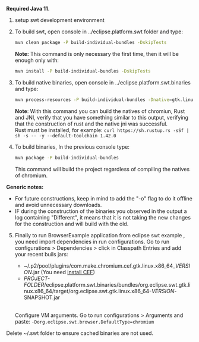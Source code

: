 **Required Java 11**.

1. setup swt development environment

2. To build swt, open console in ../eclipse.platform.swt folder and type:
   ```bash
   mvn clean package -P build-individual-bundles -DskipTests
   ```

   **Note:** This command is only necessary the first time, then it will be enough only with:
   ```bash
   mvn install -P build-individual-bundles -DskipTests
   ```

3. To build native binaries, open console in ../eclipse.platform.swt.binaries and type:
   ```bash
   mvn process-resources -P build-individual-bundles -Dnative=gtk.linux.x86_64 -f bundles/org.eclipse.swt.browser.chromium.gtk.linux.x86_64/pom.xml
   ```

   **Note**: With this command you can build the natives of chromiun, Rust and JNI, 
verify that you have something similar to this output, verifying that the construction of rust and the native jni was successful.  
Rust must be installed, for example: `curl https://sh.rustup.rs -sSf | sh -s -- -y --default-toolchain 1.42.0`

4. To build binaries, In the previous console type:
   ```bash
   mvn package -P build-individual-bundles
   ```

   This command will build the project regardless of compiling the natives of chromium.

**Generic notes:**
- For future constructions, keep in mind to add the "-o" flag to do it offline and avoid unnecessary downloads.
- IF during the construction of the binaries you observed in the output a log containing "Different", it means that it is not taking the new changes for the construction and will build with the old.


5. Finally to run BrowserExample application from eclipse swt example , you need import dependencies in run configurations. Go to run configurations > Dependencies > click in Classpath Entries and add your recent buils jars:
   - ~/.p2/pool/plugins/com.make.chromium.cef.gtk.linux.x86_64_*VERSION*.jar (You need [install CEF](https://www.eclipse.org/swt/faq.php#howusechromium))
   -  *PROJECT-FOLDER*/eclipse.platform.swt.binaries/bundles/org.eclipse.swt.gtk.linux.x86_64/target/org.eclipse.swt.gtk.linux.x86_64-*VERSION*-SNAPSHOT.jar<br><br>

   Configure VM arguments. Go to run configurations > Arguments and paste:
   `-Dorg.eclipse.swt.browser.DefaultType=chromium`

Delete ~/.swt folder to ensure cached binaries are not used.
